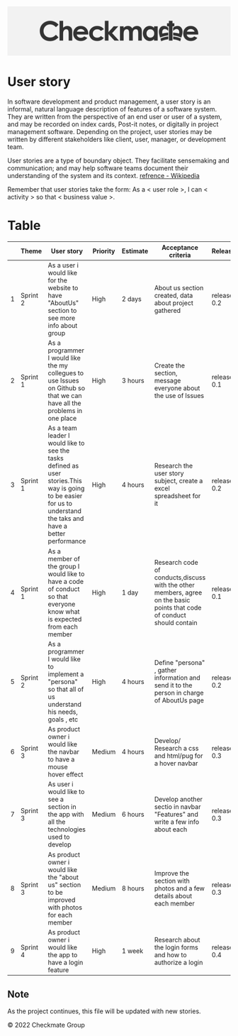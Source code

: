 ![](../../.git_assets/logo.png "Logo")

# User story 

In software development and product management, a user story is an informal, natural language description of features of a software system. They are written from the perspective of an end user or user of a system, and may be recorded on index cards, Post-it notes, or digitally in project management software. Depending on the project, user stories may be written by different stakeholders like client, user, manager, or development team.

User stories are a type of boundary object. They facilitate sensemaking and communication; and may help software teams document their understanding of the system and its context. [refrence - Wikipedia](https://en.wikipedia.org/wiki/User_story)

Remember that user stories take the form:
As a < user role >, I can < activity > so that < business value >.

# Table


|  	| Theme 	| User story 	| Priority 	| Estimate 	| Acceptance criteria 	| Release 	| Assigned 	|
|---	|---	|---	|---	|---	|---	|---	|---	|
| 1 	|Sprint 2 | As a user i would like for the website to have "AboutUs" section to see more info about group	|  High	| 2 days 	| About us section created, data about project gathered  	| release 0.2 	|  [Samoil-Bogdan Adascalului](https://github.com/archeris32)	|  	
| 2 	| Sprint 1|As a programmer I would like the my collegues to use Issues on Github so that we can have all the problems in one place 	| High  	|  	3 hours| Create the section, message everyone about the use of Issues 	| release 0.1 	|[Zakariya Oulhadj](https://github.com/ZOulhadj) & [Taylor Head](https://github.com/Nero-DevOps)	|  	
| 3 	|Sprint 1| As a team leader I would like to see the tasks defined as user stories.This way is going to be easier for us to understand the taks and have a better performance 	|High  	| 4 hours 	| Research the user story subject, create a excel spreadsheet for it 	| release 0.2 	|[Samoil-Bogdan Adascalului](https://github.com/archeris32) &  [Taylor Head](https://github.com/Nero-DevOps)|  	
| 4 	| Sprint 1| As a member of the group I would like to have a code of conduct so that everyone know what is expected from each member	|  High	|  1 day	| Research code of conducts,discuss with the other members, agree on the basic points that code of conduct should contain 	| release 0.1 	|  [Samoil-Bogdan Adascalului](https://github.com/archeris32)	|  	
| 5 	| Sprint 2|As a programmer I would like to implement a "persona" so that all of us understand his needs, goals , etc  	|  High	| 4 hours 	|Define "persona" , gather information  and send it to the person in charge of AboutUs page  	|  release 0.2	| [Mohammed Kaizra](https://github.com/KezzyRk) &  [Taylor Head](https://github.com/Nero-DevOps) 	|  	
| 6	| Sprint 3|As product owner i would like the navbar to have a mouse hover effect  	|  Medium	| 4 hours 	|Develop/ Research a css and html/pug for a hover navbar 	|  release 0.3	| [Samoil-Bogdan Adascalului](https://github.com/archeris32) &  [Zakariya Oulhadj](https://github.com/ZOulhadj) 	| 
| 7	| Sprint 3|As user i would like to see a section in the app with all the technologies used to develop 	|  Medium	| 6 hours 	|Develop another sectio in navbar  "Features" and write a few info about each 	|  release 0.3	| [Zakariya Oulhadj](https://github.com/ZOulhadj) 	|  	
| 8	| Sprint 3|As product owner i would like the "about us" section to be improved with photos for each member  	|  Medium	| 8 hours 	| Improve the section with photos and a few details about each member 	|  release 0.3	| [Zakariya Oulhadj](https://github.com/ZOulhadj) & [Mohammed Kaizra](https://github.com/KezzyRk) &  [Taylor Head](https://github.com/Nero-DevOps) & [Samoil-Bogdan Adascalului](https://github.com/archeris32)	|  
| 9	| Sprint 4|As product owner i would like the app to have a login feature 	|  High	| 1 week 	| Research about the login forms and how to authorize a login	|  release 0.4	| [Zakariya Oulhadj](https://github.com/ZOulhadj) &  [Samoil-Bogdan Adascalului](https://github.com/archeris32)	| 



## Note
As the project continues, this file will be updated with new stories.


© 2022 Checkmate Group
